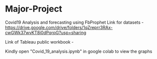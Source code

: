 # Major-Project

Covid19 Analysis and forecasting using FbProphet Link for datasets -
https://drive.google.com/drive/folders/1qZreprr3RAx-cwGWk37wvKT8i0dPqrpG?usp=sharing

Link of Tableau public workbook - 

Kindly open "Covid_19_analysis.ipynb" in google colab to view the graphs

